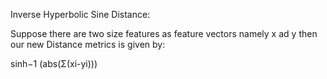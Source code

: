 Inverse Hyperbolic Sine Distance:

Suppose there are two size features as feature vectors namely x ad y then our new Distance metrics is given by:

 sinh−1 (abs(Σ(xi-yi)))
